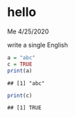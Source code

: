 hello
================
Me
4/25/2020

write a single English

``` r
a = "abc"
c = TRUE
print(a)
```

    ## [1] "abc"

``` r
print(c)
```

    ## [1] TRUE
